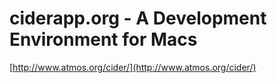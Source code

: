 <!--
id: 626465291
link: http://tumblr.atmos.org/post/626465291/ciderapp-org-a-development-environment-for-macs
slug: ciderapp-org-a-development-environment-for-macs
date: Sun May 23 2010 17:14:51 GMT-0700 (PDT)
publish: 2010-05-023
tags: 
title: ciderapp.org - A Development Environment for Macs
-->


ciderapp.org - A Development Environment for Macs
=================================================

[http://www.atmos.org/cider/](http://www.atmos.org/cider/)

